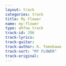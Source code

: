 ```yaml
---
layout: track
categories: track
title: My Flower
name: my-flower
type: ahfow_track
track-id: 296
track-lyrics: 
track-guitar: 
track-author: K. Tomokawa
track-sort: "MY FLOWER"
track-original: 
---
```

